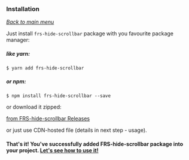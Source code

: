 ### Installation
*[Back to main menu](/FRS-hide-scrollbar)*

Just install `frs-hide-scrollbar` package with you favourite package manager:

##### like yarn:
```
$ yarn add frs-hide-scrollbar
```

##### or npm:
```
$ npm install frs-hide-scrollbar --save
```

or download it zipped:

[from FRS-hide-scrollbar Releases](https://github.com/FRSource/FRS-hide-scrollbar/releases)

or just use CDN-hosted file (details in next step - usage).


#### That's it! You've successfully added FRS-hide-scrollbar package into your project. [Let's see how to use it!](/FRS-hide-scrollbar/usage)